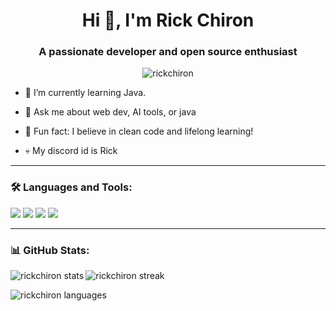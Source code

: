 <h1 align="center">Hi 👋, I'm Rick Chiron</h1>
<h3 align="center">A passionate developer and open source enthusiast</h3>

<p align="center">
  <img src="https://komarev.com/ghpvc/?username=rickchiron&label=Profile%20views&color=0e75b6&style=flat" alt="rickchiron" />
</p>


- 🌱 I’m currently learning Java.
  
- 💬 Ask me about web dev, AI tools, or java
  
- 🧠 Fun fact: I believe in clean code and lifelong learning!
- 💀 My discord id is Rick
---

<h3 align="left">🛠️ Languages and Tools:</h3>
<p align="left">
  <img src="https://encrypted-tbn0.gstatic.com/images?q=tbn:ANd9GcQuER1tOoBap4qZ8V7OUsbf-quqFfEjj3Jnzg&s">
  <img src="https://encrypted-tbn0.gstatic.com/images?q=tbn:ANd9GcQmSmJgXu6kW8ONXMTLq0LD6BJGFV3Hoc0DRg&s">
  <img src="https://upload.wikimedia.org/wikipedia/commons/2/27/BlueJ_Logo.png">
  <img src="![image](https://github.com/user-attachments/assets/c0a17473-fcb4-406a-a50b-5ee4ad44261f)">
<img src
    
  <!-- Add more icons based on your stack -->
</p>

---

<h3 align="left">📊 GitHub Stats:</h3>
<p>
  <img align="left" src="https://github-readme-stats.vercel.app/api?username=rickchiron&show_icons=true&locale=en" alt="rickchiron stats" />
</p>
<p>
  <img align="center" src="https://github-readme-streak-stats.herokuapp.com/?user=rickchiron" alt="rickchiron streak" />
</p>
<p>
  <img align="center" src="https://github-readme-stats.vercel.app/api/top-langs/?username=rickchiron&layout=compact" alt="rickchiron languages" />
</p>
